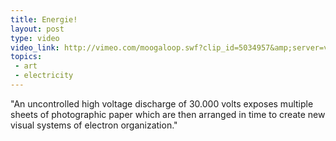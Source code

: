 ```yaml
---
title: Energie!
layout: post
type: video
video_link: http://vimeo.com/moogaloop.swf?clip_id=5034957&amp;server=vimeo.com&amp;show_title=0&amp;show_byline=0&amp;show_portrait=0&amp;color=ff9933&amp;fullscreen=1
topics:
 - art
 - electricity
---
```

"An uncontrolled high voltage discharge of 30.000 volts exposes multiple sheets of photographic paper which are then arranged in time to create new visual systems of electron organization."